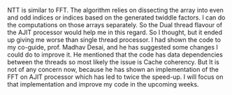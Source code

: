 NTT is similar to FFT. The algorithm relies on dissecting the array into even and odd indices or indices based on the generated twiddle factors. I can do the computations on those arrays separately. So the Dual thread flavour of the AJIT processor would help me in this regard. So I thought, but it ended up giving me worse than single thread processor. I had shown the code to my co-guide, prof. Madhav Desai, and he has suggested some changes I could do to improve it. He mentioned that the code has data dependencies between the threads so most likely the issue is Cache coherency. But It is not of any concern now, because he has shown an implementation of the FFT on AJIT processor which has led to twice the speed-up. I will focus on that implementation and improve my code in the upcoming weeks.